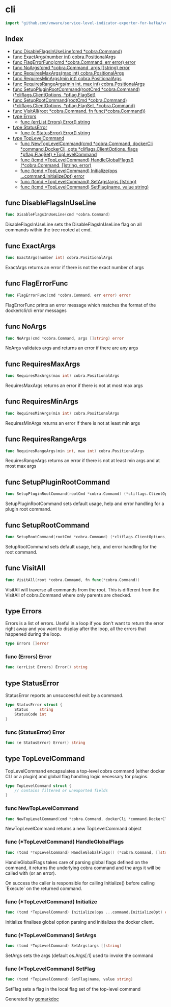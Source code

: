 <!-- Code generated by gomarkdoc. DO NOT EDIT -->

# cli

```go
import "github.com/vmware/service-level-indicator-exporter-for-kafka/vendor/github.com/docker/cli/cli"
```

## Index

- [func DisableFlagsInUseLine(cmd *cobra.Command)](<#func-disableflagsinuseline>)
- [func ExactArgs(number int) cobra.PositionalArgs](<#func-exactargs>)
- [func FlagErrorFunc(cmd *cobra.Command, err error) error](<#func-flagerrorfunc>)
- [func NoArgs(cmd *cobra.Command, args []string) error](<#func-noargs>)
- [func RequiresMaxArgs(max int) cobra.PositionalArgs](<#func-requiresmaxargs>)
- [func RequiresMinArgs(min int) cobra.PositionalArgs](<#func-requiresminargs>)
- [func RequiresRangeArgs(min int, max int) cobra.PositionalArgs](<#func-requiresrangeargs>)
- [func SetupPluginRootCommand(rootCmd *cobra.Command) (*cliflags.ClientOptions, *pflag.FlagSet)](<#func-setuppluginrootcommand>)
- [func SetupRootCommand(rootCmd *cobra.Command) (*cliflags.ClientOptions, *pflag.FlagSet, *cobra.Command)](<#func-setuprootcommand>)
- [func VisitAll(root *cobra.Command, fn func(*cobra.Command))](<#func-visitall>)
- [type Errors](<#type-errors>)
  - [func (errList Errors) Error() string](<#func-errors-error>)
- [type StatusError](<#type-statuserror>)
  - [func (e StatusError) Error() string](<#func-statuserror-error>)
- [type TopLevelCommand](<#type-toplevelcommand>)
  - [func NewTopLevelCommand(cmd *cobra.Command, dockerCli *command.DockerCli, opts *cliflags.ClientOptions, flags *pflag.FlagSet) *TopLevelCommand](<#func-newtoplevelcommand>)
  - [func (tcmd *TopLevelCommand) HandleGlobalFlags() (*cobra.Command, []string, error)](<#func-toplevelcommand-handleglobalflags>)
  - [func (tcmd *TopLevelCommand) Initialize(ops ...command.InitializeOpt) error](<#func-toplevelcommand-initialize>)
  - [func (tcmd *TopLevelCommand) SetArgs(args []string)](<#func-toplevelcommand-setargs>)
  - [func (tcmd *TopLevelCommand) SetFlag(name, value string)](<#func-toplevelcommand-setflag>)


## func DisableFlagsInUseLine

```go
func DisableFlagsInUseLine(cmd *cobra.Command)
```

DisableFlagsInUseLine sets the DisableFlagsInUseLine flag on all commands within the tree rooted at cmd.

## func ExactArgs

```go
func ExactArgs(number int) cobra.PositionalArgs
```

ExactArgs returns an error if there is not the exact number of args

## func FlagErrorFunc

```go
func FlagErrorFunc(cmd *cobra.Command, err error) error
```

FlagErrorFunc prints an error message which matches the format of the docker/cli/cli error messages

## func NoArgs

```go
func NoArgs(cmd *cobra.Command, args []string) error
```

NoArgs validates args and returns an error if there are any args

## func RequiresMaxArgs

```go
func RequiresMaxArgs(max int) cobra.PositionalArgs
```

RequiresMaxArgs returns an error if there is not at most max args

## func RequiresMinArgs

```go
func RequiresMinArgs(min int) cobra.PositionalArgs
```

RequiresMinArgs returns an error if there is not at least min args

## func RequiresRangeArgs

```go
func RequiresRangeArgs(min int, max int) cobra.PositionalArgs
```

RequiresRangeArgs returns an error if there is not at least min args and at most max args

## func SetupPluginRootCommand

```go
func SetupPluginRootCommand(rootCmd *cobra.Command) (*cliflags.ClientOptions, *pflag.FlagSet)
```

SetupPluginRootCommand sets default usage, help and error handling for a plugin root command.

## func SetupRootCommand

```go
func SetupRootCommand(rootCmd *cobra.Command) (*cliflags.ClientOptions, *pflag.FlagSet, *cobra.Command)
```

SetupRootCommand sets default usage, help, and error handling for the root command.

## func VisitAll

```go
func VisitAll(root *cobra.Command, fn func(*cobra.Command))
```

VisitAll will traverse all commands from the root. This is different from the VisitAll of cobra.Command where only parents are checked.

## type Errors

Errors is a list of errors. Useful in a loop if you don't want to return the error right away and you want to display after the loop, all the errors that happened during the loop.

```go
type Errors []error
```

### func \(Errors\) Error

```go
func (errList Errors) Error() string
```

## type StatusError

StatusError reports an unsuccessful exit by a command.

```go
type StatusError struct {
    Status     string
    StatusCode int
}
```

### func \(StatusError\) Error

```go
func (e StatusError) Error() string
```

## type TopLevelCommand

TopLevelCommand encapsulates a top\-level cobra command \(either docker CLI or a plugin\) and global flag handling logic necessary for plugins.

```go
type TopLevelCommand struct {
    // contains filtered or unexported fields
}
```

### func NewTopLevelCommand

```go
func NewTopLevelCommand(cmd *cobra.Command, dockerCli *command.DockerCli, opts *cliflags.ClientOptions, flags *pflag.FlagSet) *TopLevelCommand
```

NewTopLevelCommand returns a new TopLevelCommand object

### func \(\*TopLevelCommand\) HandleGlobalFlags

```go
func (tcmd *TopLevelCommand) HandleGlobalFlags() (*cobra.Command, []string, error)
```

HandleGlobalFlags takes care of parsing global flags defined on the command, it returns the underlying cobra command and the args it will be called with \(or an error\).

On success the caller is responsible for calling Initialize\(\) before calling \`Execute\` on the returned command.

### func \(\*TopLevelCommand\) Initialize

```go
func (tcmd *TopLevelCommand) Initialize(ops ...command.InitializeOpt) error
```

Initialize finalises global option parsing and initializes the docker client.

### func \(\*TopLevelCommand\) SetArgs

```go
func (tcmd *TopLevelCommand) SetArgs(args []string)
```

SetArgs sets the args \(default os.Args\[:1\] used to invoke the command

### func \(\*TopLevelCommand\) SetFlag

```go
func (tcmd *TopLevelCommand) SetFlag(name, value string)
```

SetFlag sets a flag in the local flag set of the top\-level command



Generated by [gomarkdoc](<https://github.com/princjef/gomarkdoc>)

